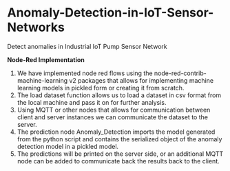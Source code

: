 # Anomaly-Detection-in-IoT-Sensor-Networks
Detect anomalies in Industrial IoT Pump Sensor Network


<b>Node-Red Implementation</b><br>
<ol>
<li>We have implemented node red flows using the node-red-contrib-machine-learning v2 packages that allows for implementing machine learning models in pickled form or creating it from scratch. </li>
<li>The load dataset function allows us to load a dataset in csv format from the local machine and pass it on for further analysis. </li>
<li>Using MQTT or other nodes that allows for communication between client and server instances we can communicate the dataset to the server. </li>
<li>The prediction node Anomaly_Detection imports the model generated from the python script and contains the serialized object of the anomaly detection model in a pickled model.</li> 
<li>The predictions will be printed on the server side, or an additional MQTT node can be added to communicate back the results back to the client.</li>
</ol>

